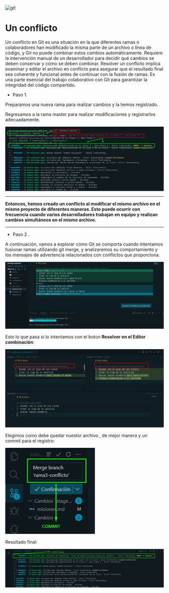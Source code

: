  ![git](https://git-scm.com/images/logos/1color-darkbg@2x.png)

 # Un conflicto

Un conflicto en Git es una situación en la que diferentes ramas o colaboradores han modificado la misma parte de un archivo o línea de código, y Git no puede combinar estos cambios automáticamente. Requiere la intervención manual de un desarrollador para decidir qué cambios se deben conservar y cómo se deben combinar. Resolver un conflicto implica examinar y editar el archivo en conflicto para asegurar que el resultado final sea coherente y funcional antes de continuar con la fusión de ramas. Es una parte esencial del trabajo colaborativo con Git para garantizar la integridad del código compartido.

* Paso 1.

Preparamos una nueva rama para realizar cambios y la hemos registrado.

Regresamos a la rama master para realizar modificaciones y registrarlos adecuadamente.

![master](/img/403_master-conflicto.png)
***
**Entonces, hemos creado un conflicto al modificar el mismo archivo en el mismo proyecto de diferentes maneras. Esto puede ocurrir con frecuencia cuando varios desarrolladores trabajan en equipo y realizan cambios simultáneos en el mismo archivo.**
***

* Paso 2 .

A continuación, vamos a explorar cómo Git se comporta cuando intentamos fusionar ramas utilizando git merge, y analizaremos su comportamiento y los mensajes de advertencia relacionados con conflictos que proporciona.

![conflicto muestra](/img/403_rama3-conflicto.png)

Esto lo que pasa si lo intentamos con el boton **Resolver en el Editor combinación**:

![solucion conflicto](/img//403_opciones-solucion-conflicto.png)

Elegimos como debe quedar nuestor archivo , de mejor manera y  un commit para el registro:

![conflicto solucion](/img/403_COMMIT-SOLUCION-REGISTRO.png)

Resultado final:

![resultado final](/img/403_PUNTO-UNION-CONFLICTO-RESUELTO.png)
